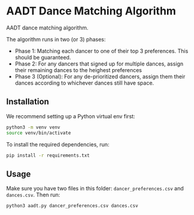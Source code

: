 # AADT Dance Matching Algorithm

AADT dance matching algorithm.

The algorithm runs in two (or 3) phases:
- Phase 1: Matching each dancer to one of their top 3 preferences. This should be guaranteed.
- Phase 2: For any dancers that signed up for multiple dances, assign their remaining dances to the heighest preferences
- Phase 3 (Optional): For any de-prioritized dancers, assign them their dances according to whichever dances still have space.


## Installation

We recommend setting up a Python virtual env first:

```bash
python3 -m venv venv
source venv/bin/activate
```

To install the required dependencies, run:

```bash
pip install -r requirements.txt
```

## Usage

Make sure you have two files in this folder: `dancer_preferences.csv` and `dances.csv`. Then run:
```bash
python3 aadt.py dancer_preferences.csv dances.csv
```